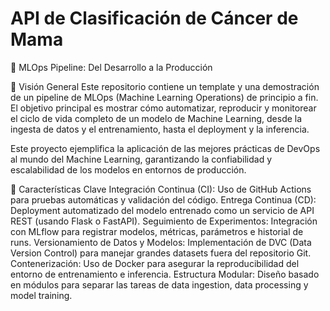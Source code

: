 # API de Clasificación de Cáncer de Mama

🤖 MLOps Pipeline: Del Desarrollo a la Producción

🌟 Visión General
Este repositorio contiene un template y una demostración de un pipeline de MLOps (Machine Learning Operations) de principio a fin. El objetivo principal es mostrar cómo automatizar, reproducir y monitorear el ciclo de vida completo de un modelo de Machine Learning, desde la ingesta de datos y el entrenamiento, hasta el deployment y la inferencia.

Este proyecto ejemplifica la aplicación de las mejores prácticas de DevOps al mundo del Machine Learning, garantizando la confiabilidad y escalabilidad de los modelos en entornos de producción.

🚀 Características Clave
Integración Continua (CI): Uso de GitHub Actions para pruebas automáticas y validación del código.
Entrega Continua (CD): Deployment automatizado del modelo entrenado como un servicio de API REST (usando Flask o FastAPI).
Seguimiento de Experimentos: Integración con MLflow para registrar modelos, métricas, parámetros e historial de runs.
Versionamiento de Datos y Modelos: Implementación de DVC (Data Version Control) para manejar grandes datasets fuera del repositorio Git.
Contenerización: Uso de Docker para asegurar la reproducibilidad del entorno de entrenamiento e inferencia.
Estructura Modular: Diseño basado en módulos para separar las tareas de data ingestion, data processing y model training.
